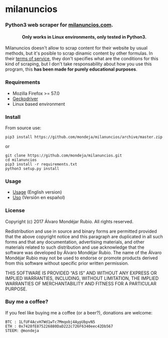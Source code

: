# milanuncios

### Python3 web scraper for [milanuncios.com](https.//www.milanuncios.com).

#### <center>Only works in Linux environments, only tested in Python3.</center>

Milanuncios doesn't allow to scrap content for their website by usual methods, but it's posible to scrap dinamic content by other formulas. In their [terms of service](https://www.milanuncios.com/condiciones/), they don't specifies what are the conditions for this kind of scraping, but I don't take responsability about how you use this program, this **has been made for purely educational purposes**.

### Requirements
- Mozilla Firefox >= 57.0
- [Geckodriver](https://github.com/mozilla/geckodriver/releases)
- Linux based environment

### Install
From source use:
```
pip3 install https://github.com/mondeja/milanuncios/archive/master.zip
```

or

```
git clone https://github.com/mondeja/milanuncios.git
cd milanuncios
pip3 install -r requirements.txt
python3 setup.py install
```

### Usage
- [Usage](https://github.com/mondeja/milanuncios/tree/master/docs/english.ipynb) (English version)
- [Uso](https://github.com/mondeja/milanuncios/tree/master/docs/spanish.ipynb) (Versión en español)


### License

Copyright (c) 2017 Álvaro Mondéjar Rubio.
All rights reserved.

Redistribution and use in source and binary forms are permitted
provided that the above copyright notice and this paragraph are
duplicated in all such forms and that any documentation, advertising
materials, and other materials related to such distribution and use
acknowledge that the software was developed by Álvaro Mondéjar Rubio. The
name of the Álvaro Mondéjar Rubio may not be used to endorse or promote
products derived from this software without specific prior written
permission.

THIS SOFTWARE IS PROVIDED “AS IS” AND WITHOUT ANY EXPRESS OR IMPLIED
WARRANTIES, INCLUDING, WITHOUT LIMITATION, THE IMPLIED WARRANTIES OF
MERCHANTABILITY AND FITNESS FOR A PARTICULAR PURPOSE.


### Buy me a coffee?

If you feel like buying me a coffee (or a beer?), donations are welcome:

```
BTC : 1LfUF4AcvH7Wd1wTc7Mmqobj4AypUbpvN5
ETH : 0x7428fE875226880DaD222c726F6340eec42Db567
STEEM: @mondeja
```

